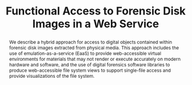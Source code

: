 ---
abstract: 'We describe a hybrid approach for access to digital objects contained within
  forensic disk images extracted from physical media. This approach includes the use
  of emulation-as-a-service (EaaS) to provide web-accessible virtual environments

  for materials that may not render or execute accurately on modern hardware and software,
  and the use of

  digital forensics software libraries to produce web-accessible file system views
  to support single-file access and provide visualizations of the file system.'
creators:
- Rechert, Klaus
- Liebetraut, Thomas
- Woods, Kam
- Lee, Christopher
date: null
document_url: https://services.phaidra.univie.ac.at/api/object/o:429564/download
grand_parent: iPRES
institutions: []
keywords:
- emulation
- access
- digital forensics
landing_page_url: https://phaidra.univie.ac.at/o:429564
language: eng
layout: publication
license: CC BY 4.0 International
notes_url: null
parent: iPRES 2015
presentation_url: null
publication_type: paper
size: 255366
source_name: iPRES
title: Functional Access to Forensic Disk Images in a Web Service
year: 2015
---